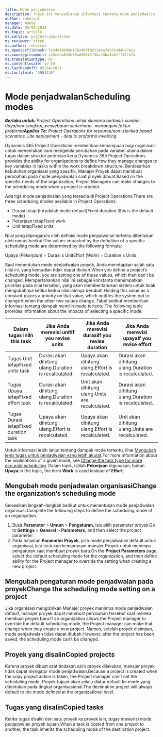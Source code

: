 ```yaml
---
title: Mode penjadwalan
description: Topik ini menyediakan informasi tentang mode penjadwalan.
author: ruhercul
manager: AnnBe
ms.date: 05/04/2021
ms.topic: article
ms.service: project-operations
ms.reviewer: kfend
ms.author: ruhercul
ms.openlocfilehash: fe54944999617b248ff925148a78601dd4be7aca
ms.sourcegitcommit: c45ceda833b30ad39861f5bcd3ba1bbfff11fe7a
ms.translationtype: HT
ms.contentlocale: id-ID
ms.lasthandoff: 05/04/2021
ms.locfileid: "5981439"
---
```

# <a name="scheduling-modes"></a><span data-ttu-id="2183b-103">Mode penjadwalan</span><span class="sxs-lookup"><span data-stu-id="2183b-103">Scheduling modes</span></span>

<span data-ttu-id="2183b-104">_**Berlaku untuk:** Project Operations untuk skenario berbasis sumber daya/non-lengkap, penyebaran sederhana -menangani faktur proforma_</span><span class="sxs-lookup"><span data-stu-id="2183b-104">_**Applies To:** Project Operations for resource/non-stocked based scenarios, Lite deployment - deal to proforma invoicing_</span></span>


<span data-ttu-id="2183b-105">Dynamics 365 Project Operations memberikan kemampuan bagi organisasi untuk menentukan cara mengelola perubahan pada variabel utama dalam tugas dalam struktur perincian kerja.</span><span class="sxs-lookup"><span data-stu-id="2183b-105">Dynamics 365 Project Operations provides the ability for organizations to define how they manage changes to key variables in tasks within the work breakdown structure.</span></span> <span data-ttu-id="2183b-106">Berdasarkan kebutuhan organisasi yang spesifik, Manajer Proyek dapat membuat perubahan pada mode penjadwalan saat proyek dibuat.</span><span class="sxs-lookup"><span data-stu-id="2183b-106">Based on the specific needs of the organization, Project Managers can make changes to the scheduling mode when a project is created.</span></span>

<span data-ttu-id="2183b-107">Ada tiga mode penjadwalan yang tersedia di Project Operations:</span><span class="sxs-lookup"><span data-stu-id="2183b-107">There are three scheduling modes available in Project Operations:</span></span>

  - <span data-ttu-id="2183b-108">Durasi tetap (ini adalah mode default)</span><span class="sxs-lookup"><span data-stu-id="2183b-108">Fixed duration (this is the default mode)</span></span>
  - <span data-ttu-id="2183b-109">Pekerjaan tetap</span><span class="sxs-lookup"><span data-stu-id="2183b-109">Fixed work</span></span>
  - <span data-ttu-id="2183b-110">Unit tetap</span><span class="sxs-lookup"><span data-stu-id="2183b-110">Fixed units</span></span>

<span data-ttu-id="2183b-111">Nilai yang dipengaruhi oleh definisi mode penjadwalan tertentu ditentukan oleh rumus berikut:</span><span class="sxs-lookup"><span data-stu-id="2183b-111">The values impacted by the definition of a specific scheduling mode are determined by the following formula:</span></span>

  <span data-ttu-id="2183b-112">Upaya (*Pekerjaan*) = Durasi x Unit</span><span class="sxs-lookup"><span data-stu-id="2183b-112">Effort (*Work*) = Duration x Units</span></span>

<span data-ttu-id="2183b-113">Saat menentukan mode penjadwalan proyek, Anda menetapkan salah satu nilai ini, yang kemudian tidak dapat diubah.</span><span class="sxs-lookup"><span data-stu-id="2183b-113">When you define a project’s scheduling mode, you are setting one of these values, which then can't be changed.</span></span> <span data-ttu-id="2183b-114">Mempertahankan nilai ini sebagai konstanta menempatkan prioritas pada nilai tersebut, yang akan memberitahukan sistem untuk tidak mengubahnya ketika kedua nilai lainnya berubah.</span><span class="sxs-lookup"><span data-stu-id="2183b-114">Holding this value as a constant places a priority on that value, which notifies the system not to change it when the other two values change.</span></span> <span data-ttu-id="2183b-115">Tabel berikut memberikan informasi tentang dampak memilih mode tertentu.</span><span class="sxs-lookup"><span data-stu-id="2183b-115">The following table provides information about the impacts of selecting a specific mode.</span></span>

| <span data-ttu-id="2183b-116">**Dalam tugas ini**</span><span class="sxs-lookup"><span data-stu-id="2183b-116">**In this task**</span></span>             | <span data-ttu-id="2183b-117">**Jika Anda merevisi unit**</span><span class="sxs-lookup"><span data-stu-id="2183b-117">**If you revise units**</span></span>   | <span data-ttu-id="2183b-118">**Jika Anda merevisi durasi**</span><span class="sxs-lookup"><span data-stu-id="2183b-118">**If you revise duration**</span></span> | <span data-ttu-id="2183b-119">**Jika Anda merevisi upaya**</span><span class="sxs-lookup"><span data-stu-id="2183b-119">**If you revise effort**</span></span>  |
|----------------------|---------------------------|----------------------------|---------------------------|
| <span data-ttu-id="2183b-120">Tugas Unit tetap</span><span class="sxs-lookup"><span data-stu-id="2183b-120">Fixed units task</span></span>     | <span data-ttu-id="2183b-121">Durasi akan dihitung ulang.</span><span class="sxs-lookup"><span data-stu-id="2183b-121">Duration is recalculated.</span></span> | <span data-ttu-id="2183b-122">Upaya akan dihitung ulang.</span><span class="sxs-lookup"><span data-stu-id="2183b-122">Effort is recalculated.</span></span>    | <span data-ttu-id="2183b-123">Durasi akan dihitung ulang.</span><span class="sxs-lookup"><span data-stu-id="2183b-123">Duration is recalculated.</span></span> |
| <span data-ttu-id="2183b-124">Tugas Upaya tetap</span><span class="sxs-lookup"><span data-stu-id="2183b-124">Fixed effort task</span></span>    | <span data-ttu-id="2183b-125">Durasi akan dihitung ulang.</span><span class="sxs-lookup"><span data-stu-id="2183b-125">Duration is recalculated.</span></span> | <span data-ttu-id="2183b-126">Unit akan dihitung ulang.</span><span class="sxs-lookup"><span data-stu-id="2183b-126">Units are recalculated.</span></span>    | <span data-ttu-id="2183b-127">Durasi akan dihitung ulang.</span><span class="sxs-lookup"><span data-stu-id="2183b-127">Duration is recalculated.</span></span> |
| <span data-ttu-id="2183b-128">Tugas Durasi tetap</span><span class="sxs-lookup"><span data-stu-id="2183b-128">Fixed duration task</span></span>  | <span data-ttu-id="2183b-129">Upaya akan dihitung ulang.</span><span class="sxs-lookup"><span data-stu-id="2183b-129">Effort is recalculated.</span></span>   | <span data-ttu-id="2183b-130">Upaya akan dihitung ulang.</span><span class="sxs-lookup"><span data-stu-id="2183b-130">Effort is recalculated.</span></span>    | <span data-ttu-id="2183b-131">Unit akan dihitung ulang.</span><span class="sxs-lookup"><span data-stu-id="2183b-131">Units are recalculated.</span></span>   |

<span data-ttu-id="2183b-132">Untuk informasi lebih lanjut tentang dampak mode tertentu, lihat [Mengubah jenis tugas untuk penjadwalan yang lebih akurat](https://support.microsoft.com/en-us/office/change-the-task-type-for-more-accurate-scheduling-b0b969ad-45bc-4e9e-8967-435587548a72).</span><span class="sxs-lookup"><span data-stu-id="2183b-132">For more information about the implications of a given mode, see [Change the task type for more accurate scheduling](https://support.microsoft.com/en-us/office/change-the-task-type-for-more-accurate-scheduling-b0b969ad-45bc-4e9e-8967-435587548a72).</span></span> <span data-ttu-id="2183b-133">Dalam topik, istilah **Pekerjaan** digunakan, bukan **Upaya**.</span><span class="sxs-lookup"><span data-stu-id="2183b-133">In the topic, the term **Work** is used instead of **Effort**.</span></span>

## <a name="change-the-organizations-scheduling-mode"></a><span data-ttu-id="2183b-134">Mengubah mode penjadwalan organisasi</span><span class="sxs-lookup"><span data-stu-id="2183b-134">Change the organization’s scheduling mode</span></span>

<span data-ttu-id="2183b-135">Selesaikan langkah-langkah berikut untuk menentukan mode penjadwalan organisasi.</span><span class="sxs-lookup"><span data-stu-id="2183b-135">Complete the following steps to define the scheduling mode of an organization.</span></span>

1. <span data-ttu-id="2183b-136">Buka **Parameter** \> **Umum** \> **Pengaturan**, lalu pilih parameter proyek.</span><span class="sxs-lookup"><span data-stu-id="2183b-136">Go to **Settings** \> **General** \> **Parameters**, and then select the project parameter.</span></span> 
2. <span data-ttu-id="2183b-137">Pada halaman **Parameter Proyek**, pilih mode penjadwalan default untuk organisasi, lalu tentukan kemampuan manajer Proyek untuk menimpa pengaturan saat membuat proyek baru.</span><span class="sxs-lookup"><span data-stu-id="2183b-137">On the **Project Parameters** page, select the default scheduling mode for the organization, and then define ability for the Project manager to override the setting when creating a new project.</span></span>

## <a name="change-the-scheduling-mode-setting-on-a-project"></a><span data-ttu-id="2183b-138">Mengubah pengaturan mode penjadwalan pada proyek</span><span class="sxs-lookup"><span data-stu-id="2183b-138">Change the scheduling mode setting on a project</span></span>

<span data-ttu-id="2183b-139">Jika organisasi mengizinkan Manajer proyek menimpa mode penjadwalan default, manajer proyek dapat membuat perubahan tersebut saat mereka membuat proyek baru.</span><span class="sxs-lookup"><span data-stu-id="2183b-139">If an organization allows the Project manager to override the default scheduling mode, the Project manager can make that change when they create a new project.</span></span> <span data-ttu-id="2183b-140">Namun, setelah proyek disimpan, mode penjadwalan tidak dapat diubah.</span><span class="sxs-lookup"><span data-stu-id="2183b-140">However, after the project has been saved, the scheduling mode can't be changed.</span></span>

## <a name="copied-projects"></a><span data-ttu-id="2183b-141">Proyek yang disalin</span><span class="sxs-lookup"><span data-stu-id="2183b-141">Copied projects</span></span>

<span data-ttu-id="2183b-142">Karena proyek dibuat saat tindakan salin proyek dilakukan, manajer proyek tidak dapat mengatur mode penjadwalan.</span><span class="sxs-lookup"><span data-stu-id="2183b-142">Because a project is created when the copy project action is taken, the Project manager can't set the scheduling mode.</span></span> <span data-ttu-id="2183b-143">Proyek tujuan akan selalu diatur default ke mode yang ditentukan pada tingkat organisasional.</span><span class="sxs-lookup"><span data-stu-id="2183b-143">The destination project will always default to the mode defined at the organizational level.</span></span>

## <a name="copied-tasks"></a><span data-ttu-id="2183b-144">Tugas yang disalin</span><span class="sxs-lookup"><span data-stu-id="2183b-144">Copied tasks</span></span>

<span data-ttu-id="2183b-145">Ketika tugas disalin dari satu proyek ke proyek lain, tugas mewarisi mode penjadwalan proyek tujuan.</span><span class="sxs-lookup"><span data-stu-id="2183b-145">When a task is copied from one project to another, the task inherits the scheduling mode of the destination project.</span></span>
